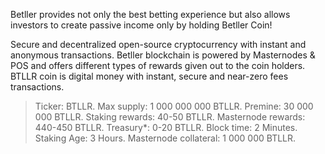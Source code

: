 Betller provides not only the best betting experience but also allows investors to create passive income  only by holding Betller Coin!  

Secure and decentralized open-source cryptocurrency with instant and anonymous transactions. Betller blockchain is powered by Masternodes &  POS and offers different types of rewards given out to the coin holders. BTLLR coin is digital money with instant, secure and near-zero fees transactions.

> Ticker: BTLLR.
> Max supply: 1 000 000 000 BTLLR.
> Premine: 30 000 000 BTLLR.
> Staking rewards: 40-50 BTLLR.
> Masternode rewards: 440-450 BTLLR.
> Treasury*: 0-20 BTLLR.
> Block time: 2 Minutes.
> Staking Age: 3 Hours.
> Masternode collateral: 1 000 000 BTLLR.
